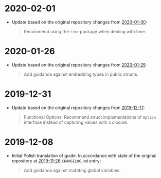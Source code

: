 # 2020-02-01

- Update based on the original repository changes from [2020-01-30](https://github.com/uber-go/guide/blob/master/CHANGELOG.md#2020-01-30):
    > Recommend using the `time` package when dealing with time.

# 2020-01-26

- Update based on the original repository changes from [2020-01-25](https://github.com/uber-go/guide/blob/master/CHANGELOG.md#2020-01-25):
    > Add guidance against embedding types in public structs.

# 2019-12-31

- Update based on the original repository changes from [2019-12-17](https://github.com/uber-go/guide/blob/master/CHANGELOG.md#2019-12-17):
    > Functional Options: Recommend struct implementations of `Option` interface instead of capturing values with a closure.

# 2019-12-08

- Initial Polish translation of guide. In accordance with state of the original repository at [2019-11-26](https://github.com/uber-go/guide/blob/master/CHANGELOG.md#2019-11-26) `CHANGELOG.md` entry:
    > Add guidance against mutating global variables.
